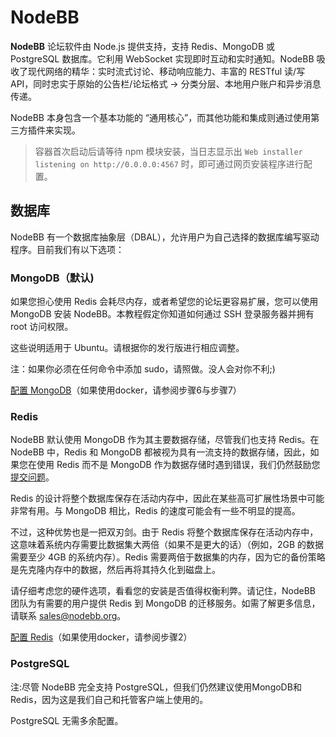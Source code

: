 # NodeBB

**NodeBB** 论坛软件由 Node.js 提供支持，支持 Redis、MongoDB 或 PostgreSQL 数据库。它利用 WebSocket 实现即时互动和实时通知。NodeBB 吸收了现代网络的精华：实时流式讨论、移动响应能力、丰富的 RESTful 读/写 API，同时忠实于原始的公告栏/论坛格式 → 分类分层、本地用户账户和异步消息传递。

NodeBB 本身包含一个基本功能的 “通用核心”，而其他功能和集成则通过使用第三方插件来实现。

> 容器首次启动后请等待 npm 模块安装，当日志显示出 `Web installer listening on http://0.0.0.0:4567` 时，即可通过网页安装程序进行配置。

## 数据库

NodeBB 有一个数据库抽象层（DBAL），允许用户为自己选择的数据库编写驱动程序。目前我们有以下选项：

### MongoDB（默认)

如果您担心使用 Redis 会耗尽内存，或者希望您的论坛更容易扩展，您可以使用 MongoDB 安装 NodeBB。本教程假定你知道如何通过 SSH 登录服务器并拥有 root 访问权限。

这些说明适用于 Ubuntu。请根据你的发行版进行相应调整。

注：如果你必须在任何命令中添加 sudo，请照做。没人会对你不利;)

[配置 MongoDB](https://docs.nodebb.org/configuring/databases/mongo/#step-1-install-mongodb)（如果使用docker，请参阅步骤6与步骤7）

### Redis

NodeBB 默认使用 MongoDB 作为其主要数据存储，尽管我们也支持 Redis。在 NodeBB 中，Redis 和 MongoDB 都被视为具有一流支持的数据存储，因此，如果您在使用 Redis 而不是 MongoDB 作为数据存储时遇到错误，我们仍然鼓励您[提交问题](https://github.com/NodeBB/NodeBB/issues/new)。

Redis 的设计将整个数据库保存在活动内存中，因此在某些高可扩展性场景中可能非常有用。与 MongoDB 相比，Redis 的速度可能会有一些不明显的提高。

不过，这种优势也是一把双刃剑。由于 Redis 将整个数据库保存在活动内存中，这意味着系统内存需要比数据集大两倍（如果不是更大的话）（例如，2GB 的数据需要至少 4GB 的系统内存）。Redis 需要两倍于数据集的内存，因为它的备份策略是先克隆内存中的数据，然后再将其持久化到磁盘上。

请仔细考虑您的硬件选项，看看您的安装是否值得权衡利弊。请记住，NodeBB 团队为有需要的用户提供 Redis 到 MongoDB 的迁移服务。如需了解更多信息，请联系 sales@nodebb.org。

[配置 Redis](https://docs.nodebb.org/configuring/databases/redis/#step-1-install-redis)（如果使用docker，请参阅步骤2）

### PostgreSQL

注:尽管 NodeBB 完全支持 PostgreSQL，但我们仍然建议使用MongoDB和Redis，因为这是我们自己和托管客户端上使用的。

PostgreSQL 无需多余配置。